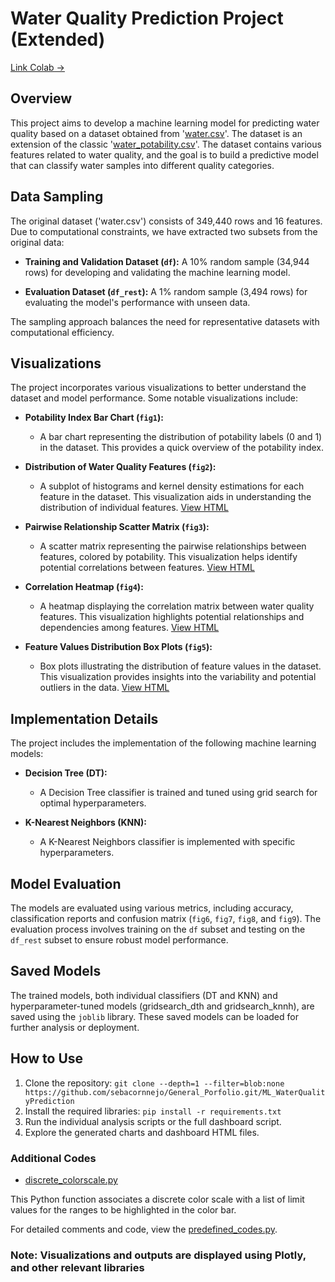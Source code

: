 # Water Quality Prediction Project (Extended)

[Link Colab ->](https://colab.research.google.com/drive/1bnJOI4WIvq2wHJUM7kKb_NVx9fgnAb5r?usp=sharing)

## Overview

This project aims to develop a machine learning model for predicting water quality based on a dataset obtained from '[water.csv](https://www.kaggle.com/datasets/xiaoxiaoliangzi/water-potability-prediction)'. The dataset is an extension of the classic '[water_potability.csv](https://www.kaggle.com/datasets/uom190346a/water-quality-and-potability/data)'. The dataset contains various features related to water quality, and the goal is to build a predictive model that can classify water samples into different quality categories.

## Data Sampling

The original dataset ('water.csv') consists of 349,440 rows and 16 features. Due to computational constraints, we have extracted two subsets from the original data:

- **Training and Validation Dataset (`df`):** A 10% random sample (34,944 rows) for developing and validating the machine learning model.

- **Evaluation Dataset (`df_rest`):** A 1% random sample (3,494 rows) for evaluating the model's performance with unseen data.

The sampling approach balances the need for representative datasets with computational efficiency.

## Visualizations

The project incorporates various visualizations to better understand the dataset and model performance. Some notable visualizations include:

- **Potability Index Bar Chart (`fig1`):**
  - A bar chart representing the distribution of potability labels (0 and 1) in the dataset. This provides a quick overview of the potability index.

- **Distribution of Water Quality Features (`fig2`):**
  - A subplot of histograms and kernel density estimations for each feature in the dataset. This visualization aids in understanding the distribution of individual features. [View HTML](https://sebacornnejo.github.io/DistributionOfWaterQualityFeatures.html)

- **Pairwise Relationship Scatter Matrix (`fig3`):**
  - A scatter matrix representing the pairwise relationships between features, colored by potability. This visualization helps identify potential correlations between features. [View HTML](https://sebacornnejo.github.io/PairwiseRelationship.html)

- **Correlation Heatmap (`fig4`):**
  - A heatmap displaying the correlation matrix between water quality features. This visualization highlights potential relationships and dependencies among features. [View HTML](https://sebacornnejo.github.io/HeatmapBetweenWaterQualityFeatures.html)

- **Feature Values Distribution Box Plots (`fig5`):**
  - Box plots illustrating the distribution of feature values in the dataset. This visualization provides insights into the variability and potential outliers in the data. [View HTML](https://sebacornnejo.github.io/FeatureValuesDistribution.html)

## Implementation Details

The project includes the implementation of the following machine learning models:

- **Decision Tree (DT):**
  - A Decision Tree classifier is trained and tuned using grid search for optimal hyperparameters.

- **K-Nearest Neighbors (KNN):**
  - A K-Nearest Neighbors classifier is implemented with specific hyperparameters.

## Model Evaluation

The models are evaluated using various metrics, including accuracy, classification reports and confusion matrix (`fig6`, `fig7`, `fig8`, and `fig9`). The evaluation process involves training on the `df` subset and testing on the `df_rest` subset to ensure robust model performance.

## Saved Models

The trained models, both individual classifiers (DT and KNN) and hyperparameter-tuned models (gridsearch_dth and gridsearch_knnh), are saved using the `joblib` library. These saved models can be loaded for further analysis or deployment.

## How to Use

1. Clone the repository: `git clone --depth=1 --filter=blob:none https://github.com/sebacornnejo/General_Porfolio.git/ML_WaterQualityPrediction`
2. Install the required libraries: `pip install -r requirements.txt`
3. Run the individual analysis scripts or the full dashboard script.
4. Explore the generated charts and dashboard HTML files.

### Additional Codes

- [discrete_colorscale.py](discrete_colorscale.py)

This Python function associates a discrete color scale with a list of limit values for the ranges to be highlighted in the color bar.

For detailed comments and code, view the [predefined_codes.py](predefined_codes.py).

### Note: Visualizations and outputs are displayed using Plotly, and other relevant libraries
